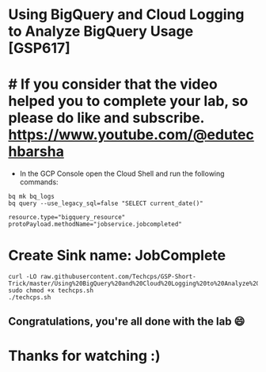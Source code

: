 
# Using BigQuery and Cloud Logging to Analyze BigQuery Usage [GSP617]

# # If you consider that the video helped you to complete your lab, so please do like and subscribe. https://www.youtube.com/@edutechbarsha
* In the GCP Console open the Cloud Shell and run the following commands:
```
bq mk bq_logs
bq query --use_legacy_sql=false "SELECT current_date()"
```
```
resource.type="bigquery_resource"
protoPayload.methodName="jobservice.jobcompleted"
```
# Create Sink name: JobComplete
```
curl -LO raw.githubusercontent.com/Techcps/GSP-Short-Trick/master/Using%20BigQuery%20and%20Cloud%20Logging%20to%20Analyze%20BigQuery%20Usage/techcps.sh
sudo chmod +x techcps.sh
./techcps.sh
```

## Congratulations, you're all done with the lab 😄

# Thanks for watching :)
